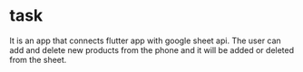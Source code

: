 # task
 It is an app that connects flutter app with google sheet api. The user can add and delete new products from the phone and it will be added or deleted from the sheet.
